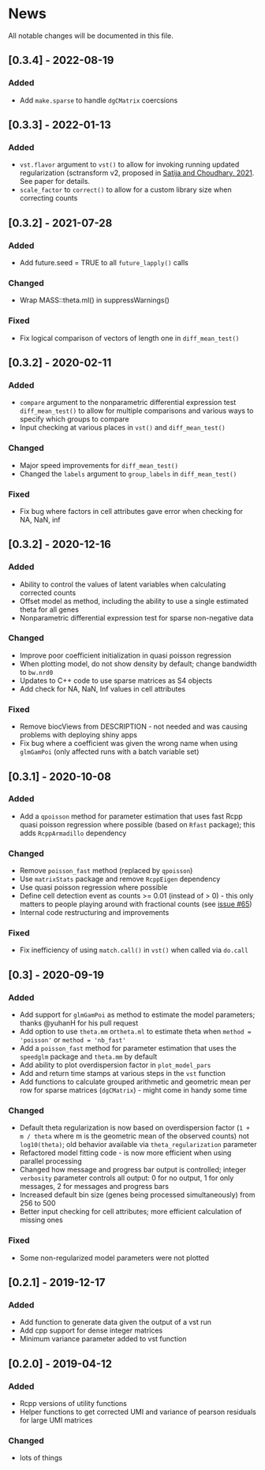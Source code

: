 # News
All notable changes will be documented in this file.

## [0.3.4] - 2022-08-19

### Added
- Add `make.sparse` to handle `dgCMatrix` coercsions 

## [0.3.3] - 2022-01-13

### Added
- `vst.flavor` argument to  `vst()` to allow for invoking running updated regularization (sctransform v2, proposed in [Satija and Choudhary, 2021](https://doi.org/10.1101/2021.07.07.451498). See paper for details.
- `scale_factor` to `correct()` to allow for a custom library size when correcting counts


## [0.3.2] - 2021-07-28
### Added
- Add future.seed = TRUE to all `future_lapply()` calls

### Changed
- Wrap MASS::theta.ml() in suppressWarnings()

### Fixed
- Fix logical comparison of vectors of length one in `diff_mean_test()`

## [0.3.2] - 2020-02-11
### Added
- `compare` argument to the nonparametric differential expression test `diff_mean_test()` to allow for multiple comparisons and various ways to specify which groups to compare
- Input checking at various places in `vst()` and `diff_mean_test()`

### Changed
- Major speed improvements for `diff_mean_test()`
- Changed the `labels` argument to `group_labels` in `diff_mean_test()`

### Fixed
- Fix bug where factors in cell attributes gave error when checking for NA, NaN, inf


## [0.3.2] - 2020-12-16
### Added
- Ability to control the values of latent variables when calculating corrected counts
- Offset model as method, including the ability to use a single estimated theta for all genes
- Nonparametric differential expression test for sparse non-negative data

### Changed
- Improve poor coefficient initialization in quasi poisson regression
- When plotting model, do not show density by default; change bandwidth to `bw.nrd0`
- Updates to C++ code to use sparse matrices as S4 objects
- Add check for NA, NaN, Inf values in cell attributes

### Fixed
- Remove biocViews from DESCRIPTION - not needed and was causing problems with deploying shiny apps
- Fix bug where a coefficient was given the wrong name when using `glmGamPoi` (only affected runs with a batch variable set)


## [0.3.1] - 2020-10-08
### Added
- Add a `qpoisson` method for parameter estimation that uses fast Rcpp quasi poisson regression where possible (based on `Rfast` package); this adds `RcppArmadillo` dependency

### Changed
- Remove `poisson_fast` method (replaced by `qpoisson`)
- Use `matrixStats` package and remove `RcppEigen` dependency
- Use quasi poisson regression where possible
- Define cell detection event as counts >= 0.01 (instead of > 0) - this only matters to people playing around with fractional counts (see [issue #65](https://github.com/satijalab/sctransform/issues/65))
- Internal code restructuring and improvements

### Fixed
- Fix inefficiency of using `match.call()` in `vst()` when called via `do.call`

## [0.3] - 2020-09-19
### Added
- Add support for `glmGamPoi` as method to estimate the model parameters; thanks @yuhanH for his pull request
- Add option to use `theta.mm` or`theta.ml` to estimate theta when `method = 'poisson'` or `method = 'nb_fast'`
- Add a `poisson_fast` method for parameter estimation that uses the `speedglm` package and `theta.mm` by default
- Add ability to plot overdispersion factor in `plot_model_pars`
- Add and return time stamps at various steps in the `vst` function
- Add functions to calculate grouped arithmetic and geometric mean per row for sparse matrices (`dgCMatrix`)	- might come in handy some time

### Changed
- Default theta regularization is now based on overdispersion factor (`1 + m / theta` where m is the geometric mean of the observed counts) not `log10(theta)`; old behavior available via `theta_regularization` parameter
- Refactored model fitting code - is now more efficient when using parallel processing
- Changed how message and progress bar output is controlled; integer `verbosity` parameter controls all output: 0 for no output, 1 for only messages, 2 for messages and progress bars
- Increased default bin size (genes being processed simultaneously) from 256 to 500
- Better input checking for cell attributes; more efficient calculation of missing ones

### Fixed
- Some non-regularized model parameters were not plotted

## [0.2.1] - 2019-12-17
### Added
- Add function to generate data given the output of a vst run
- Add cpp support for dense integer matrices
- Minimum variance parameter added to vst function

## [0.2.0] - 2019-04-12
### Added
- Rcpp versions of utility functions
- Helper functions to get corrected UMI and variance of pearson residuals for large UMI matrices

### Changed
- lots of things

